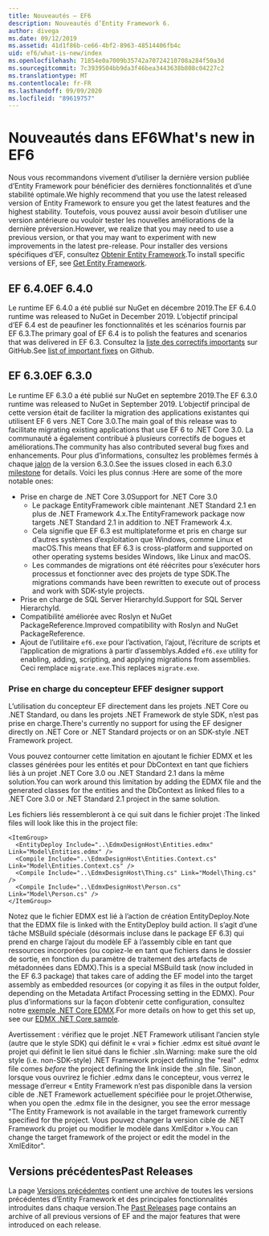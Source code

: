 ```yaml
---
title: Nouveautés – EF6
description: Nouveautés d’Entity Framework 6.
author: divega
ms.date: 09/12/2019
ms.assetid: 41d1f86b-ce66-4bf2-8963-48514406fb4c
uid: ef6/what-is-new/index
ms.openlocfilehash: 71854e0a7009b35742a70724210708a284f50a3d
ms.sourcegitcommit: 7c3939504bb9da3f46bea3443638b808c04227c2
ms.translationtype: MT
ms.contentlocale: fr-FR
ms.lasthandoff: 09/09/2020
ms.locfileid: "89619757"
---
```

# <a name="whats-new-in-ef6"></a><span data-ttu-id="4b2f1-103">Nouveautés dans EF6</span><span class="sxs-lookup"><span data-stu-id="4b2f1-103">What's new in EF6</span></span>

<span data-ttu-id="4b2f1-104">Nous vous recommandons vivement d’utiliser la dernière version publiée d’Entity Framework pour bénéficier des dernières fonctionnalités et d’une stabilité optimale.</span><span class="sxs-lookup"><span data-stu-id="4b2f1-104">We highly recommend that you use the latest released version of Entity Framework to ensure you get the latest features and the highest stability.</span></span>
<span data-ttu-id="4b2f1-105">Toutefois, vous pouvez aussi avoir besoin d’utiliser une version antérieure ou vouloir tester les nouvelles améliorations de la dernière préversion.</span><span class="sxs-lookup"><span data-stu-id="4b2f1-105">However, we realize that you may need to use a previous version, or that you may want to experiment with new improvements in the latest pre-release.</span></span>
<span data-ttu-id="4b2f1-106">Pour installer des versions spécifiques d’EF, consultez [Obtenir Entity Framework](xref:ef6/fundamentals/install).</span><span class="sxs-lookup"><span data-stu-id="4b2f1-106">To install specific versions of EF, see [Get Entity Framework](xref:ef6/fundamentals/install).</span></span>

## <a name="ef-640"></a><span data-ttu-id="4b2f1-107">EF 6.4.0</span><span class="sxs-lookup"><span data-stu-id="4b2f1-107">EF 6.4.0</span></span>

<span data-ttu-id="4b2f1-108">Le runtime EF 6.4.0 a été publié sur NuGet en décembre 2019.</span><span class="sxs-lookup"><span data-stu-id="4b2f1-108">The EF 6.4.0 runtime was released to NuGet in December  2019.</span></span> <span data-ttu-id="4b2f1-109">L’objectif principal d’EF 6.4 est de peaufiner les fonctionnalités et les scénarios fournis par EF 6.3.</span><span class="sxs-lookup"><span data-stu-id="4b2f1-109">The primary goal of EF 6.4 is to polish the features and scenarios that was delivered in EF 6.3.</span></span> <span data-ttu-id="4b2f1-110">Consultez la [liste des correctifs importants](https://github.com/dotnet/ef6/milestone/14?closed=1) sur GitHub.</span><span class="sxs-lookup"><span data-stu-id="4b2f1-110">See [list of important fixes](https://github.com/dotnet/ef6/milestone/14?closed=1) on Github.</span></span>

## <a name="ef-630"></a><span data-ttu-id="4b2f1-111">EF 6.3.0</span><span class="sxs-lookup"><span data-stu-id="4b2f1-111">EF 6.3.0</span></span>

<span data-ttu-id="4b2f1-112">Le runtime EF 6.3.0 a été publié sur NuGet en septembre 2019.</span><span class="sxs-lookup"><span data-stu-id="4b2f1-112">The EF 6.3.0 runtime was released to NuGet in September 2019.</span></span> <span data-ttu-id="4b2f1-113">L’objectif principal de cette version était de faciliter la migration des applications existantes qui utilisent EF 6 vers .NET Core 3.0.</span><span class="sxs-lookup"><span data-stu-id="4b2f1-113">The main goal of this release was to facilitate migrating existing applications that use EF 6 to .NET Core 3.0.</span></span> <span data-ttu-id="4b2f1-114">La communauté a également contribué à plusieurs correctifs de bogues et améliorations.</span><span class="sxs-lookup"><span data-stu-id="4b2f1-114">The community has also contributed several bug fixes and enhancements.</span></span> <span data-ttu-id="4b2f1-115">Pour plus d’informations, consultez les problèmes fermés à chaque [jalon](https://github.com/aspnet/EntityFramework6/milestones?state=closed) de la version 6.3.0.</span><span class="sxs-lookup"><span data-stu-id="4b2f1-115">See the issues closed in each 6.3.0 [milestone](https://github.com/aspnet/EntityFramework6/milestones?state=closed) for details.</span></span> <span data-ttu-id="4b2f1-116">Voici les plus connus :</span><span class="sxs-lookup"><span data-stu-id="4b2f1-116">Here are some of the more notable ones:</span></span>

- <span data-ttu-id="4b2f1-117">Prise en charge de .NET Core 3.0</span><span class="sxs-lookup"><span data-stu-id="4b2f1-117">Support for .NET Core 3.0</span></span>
  - <span data-ttu-id="4b2f1-118">Le package EntityFramework cible maintenant .NET Standard 2.1 en plus de .NET Framework 4.x.</span><span class="sxs-lookup"><span data-stu-id="4b2f1-118">The EntityFramework package now targets .NET Standard 2.1 in addition to .NET Framework 4.x.</span></span>
  - <span data-ttu-id="4b2f1-119">Cela signifie que EF 6.3 est multiplateforme et pris en charge sur d’autres systèmes d’exploitation que Windows, comme Linux et macOS.</span><span class="sxs-lookup"><span data-stu-id="4b2f1-119">This means that EF 6.3 is cross-platform and supported on other operating systems besides Windows, like Linux and macOS.</span></span>
  - <span data-ttu-id="4b2f1-120">Les commandes de migrations ont été réécrites pour s’exécuter hors processus et fonctionner avec des projets de type SDK.</span><span class="sxs-lookup"><span data-stu-id="4b2f1-120">The migrations commands have been rewritten to execute out of process and work with SDK-style projects.</span></span>
- <span data-ttu-id="4b2f1-121">Prise en charge de SQL Server HierarchyId.</span><span class="sxs-lookup"><span data-stu-id="4b2f1-121">Support for SQL Server HierarchyId.</span></span>
- <span data-ttu-id="4b2f1-122">Compatibilité améliorée avec Roslyn et NuGet PackageReference.</span><span class="sxs-lookup"><span data-stu-id="4b2f1-122">Improved compatibility with Roslyn and NuGet PackageReference.</span></span>
- <span data-ttu-id="4b2f1-123">Ajout de l’utilitaire `ef6.exe` pour l’activation, l’ajout, l’écriture de scripts et l’application de migrations à partir d’assemblys.</span><span class="sxs-lookup"><span data-stu-id="4b2f1-123">Added `ef6.exe` utility for enabling, adding, scripting, and applying migrations from assemblies.</span></span> <span data-ttu-id="4b2f1-124">Ceci remplace `migrate.exe`.</span><span class="sxs-lookup"><span data-stu-id="4b2f1-124">This replaces `migrate.exe`.</span></span>

### <a name="ef-designer-support"></a><span data-ttu-id="4b2f1-125">Prise en charge du concepteur EF</span><span class="sxs-lookup"><span data-stu-id="4b2f1-125">EF designer support</span></span>

<span data-ttu-id="4b2f1-126">L’utilisation du concepteur EF directement dans les projets .NET Core ou .NET Standard, ou dans les projets .NET Framework de style SDK, n’est pas prise en charge.</span><span class="sxs-lookup"><span data-stu-id="4b2f1-126">There's currently no support for using the EF designer directly on .NET Core or .NET Standard projects or on an SDK-style .NET Framework project.</span></span> 

<span data-ttu-id="4b2f1-127">Vous pouvez contourner cette limitation en ajoutant le fichier EDMX et les classes générées pour les entités et pour DbContext en tant que fichiers liés à un projet .NET Core 3.0 ou .NET Standard 2.1 dans la même solution.</span><span class="sxs-lookup"><span data-stu-id="4b2f1-127">You can work around this limitation by adding the EDMX file and the generated classes for the entities and the DbContext as linked files to a .NET Core 3.0 or .NET Standard 2.1 project in the same solution.</span></span>

<span data-ttu-id="4b2f1-128">Les fichiers liés ressembleront à ce qui suit dans le fichier projet :</span><span class="sxs-lookup"><span data-stu-id="4b2f1-128">The linked files will look like this in the project file:</span></span>

``` csproj 
<ItemGroup>
  <EntityDeploy Include="..\EdmxDesignHost\Entities.edmx" Link="Model\Entities.edmx" />
  <Compile Include="..\EdmxDesignHost\Entities.Context.cs" Link="Model\Entities.Context.cs" />
  <Compile Include="..\EdmxDesignHost\Thing.cs" Link="Model\Thing.cs" />
  <Compile Include="..\EdmxDesignHost\Person.cs" Link="Model\Person.cs" />
</ItemGroup>
```

<span data-ttu-id="4b2f1-129">Notez que le fichier EDMX est lié à l’action de création EntityDeploy.</span><span class="sxs-lookup"><span data-stu-id="4b2f1-129">Note that the EDMX file is linked with the EntityDeploy build action.</span></span> <span data-ttu-id="4b2f1-130">Il s’agit d’une tâche MSBuild spéciale (désormais incluse dans le package EF 6.3) qui prend en charge l’ajout du modèle EF à l’assembly cible en tant que ressources incorporées (ou copiez-le en tant que fichiers dans le dossier de sortie, en fonction du paramètre de traitement des artefacts de métadonnées dans EDMX).</span><span class="sxs-lookup"><span data-stu-id="4b2f1-130">This is a special MSBuild task (now included in the EF 6.3 package) that takes care of adding the EF model into the target assembly as embedded resources (or copying it as files in the output folder, depending on the Metadata Artifact Processing setting in the EDMX).</span></span> <span data-ttu-id="4b2f1-131">Pour plus d’informations sur la façon d’obtenir cette configuration, consultez notre [exemple .NET Core EDMX](https://aka.ms/EdmxDotNetCoreSample).</span><span class="sxs-lookup"><span data-stu-id="4b2f1-131">For more details on how to get this set up, see our [EDMX .NET Core sample](https://aka.ms/EdmxDotNetCoreSample).</span></span>

<span data-ttu-id="4b2f1-132">Avertissement : vérifiez que le projet .NET Framework utilisant l’ancien style (autre que le style SDK) qui définit le « vrai » fichier .edmx est situé _avant_ le projet qui définit le lien situé dans le fichier .sln.</span><span class="sxs-lookup"><span data-stu-id="4b2f1-132">Warning: make sure the old style (i.e. non-SDK-style) .NET Framework project defining the "real" .edmx file comes _before_ the project defining the link inside the .sln file.</span></span> <span data-ttu-id="4b2f1-133">Sinon, lorsque vous ouvrirez le fichier .edmx dans le concepteur, vous verrez le message d’erreur « Entity Framework n’est pas disponible dans la version cible de .NET Framework actuellement spécifiée pour le projet.</span><span class="sxs-lookup"><span data-stu-id="4b2f1-133">Otherwise, when you open the .edmx file in the designer, you see the error message "The Entity Framework is not available in the target framework currently specified for the project.</span></span> <span data-ttu-id="4b2f1-134">Vous pouvez changer la version cible de .NET Framework du projet ou modifier le modèle dans XmlEditor ».</span><span class="sxs-lookup"><span data-stu-id="4b2f1-134">You can change the target framework of the project or edit the model in the XmlEditor".</span></span>

## <a name="past-releases"></a><span data-ttu-id="4b2f1-135">Versions précédentes</span><span class="sxs-lookup"><span data-stu-id="4b2f1-135">Past Releases</span></span>

<span data-ttu-id="4b2f1-136">La page [Versions précédentes](xref:ef6/what-is-new/past-releases) contient une archive de toutes les versions précédentes d’Entity Framework et des principales fonctionnalités introduites dans chaque version.</span><span class="sxs-lookup"><span data-stu-id="4b2f1-136">The [Past Releases](xref:ef6/what-is-new/past-releases) page contains an archive of all previous versions of EF and the major features that were introduced on each release.</span></span>
